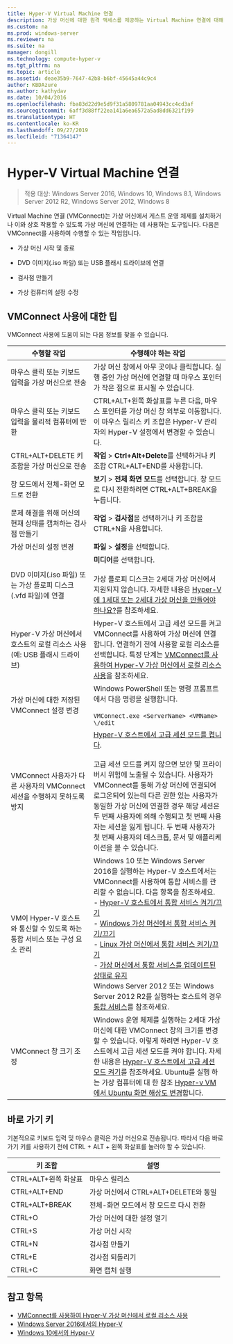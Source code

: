 ```yaml
---
title: Hyper-V Virtual Machine 연결
description: 가상 머신에 대한 원격 액세스를 제공하는 Virtual Machine 연결에 대해 설명합니다. 일반 작업을 수행하는 방법에 대한 세부 정보를 포함합니다. 예를 들어, 가상 머신에 Ctrl-Alt-Delete를 보냅니다.
ms.custom: na
ms.prod: windows-server
ms.reviewer: na
ms.suite: na
manager: dongill
ms.technology: compute-hyper-v
ms.tgt_pltfrm: na
ms.topic: article
ms.assetid: deae35b9-7647-42b8-b6bf-45645a44c9c4
author: KBDAzure
ms.author: kathydav
ms.date: 10/04/2016
ms.openlocfilehash: fba83d22d9e5d9f31a5809781aa04943cc4cd3af
ms.sourcegitcommit: 6aff3d88ff22ea141a6ea6572a5ad8dd6321f199
ms.translationtype: HT
ms.contentlocale: ko-KR
ms.lasthandoff: 09/27/2019
ms.locfileid: "71364147"
---
```

# <a name="hyper-v-virtual-machine-connection"></a>Hyper-V Virtual Machine 연결

>적용 대상: Windows Server 2016, Windows 10, Windows 8.1, Windows Server 2012 R2, Windows Server 2012, Windows 8

Virtual Machine 연결 \(VMConnect\)는 가상 머신에서 게스트 운영 체제를 설치하거나 이와 상호 작용할 수 있도록 가상 머신에 연결하는 데 사용하는 도구입니다. 다음은 VMConnect를 사용하여 수행할 수 있는 작업입니다.  
  
-   가상 머신 시작 및 종료  
  
-   DVD 이미지\(.iso 파일\) 또는 USB 플래시 드라이브에 연결  
  
-   검사점 만들기  
  
-   가상 컴퓨터의 설정 수정  
    
## <a name="tips-for-using-vmconnect"></a>VMConnect 사용에 대한 팁  
VMConnect 사용에 도움이 되는 다음 정보를 찾을 수 있습니다.  
  
|수행할 작업|수행해야 하는 작업|  
|---------------|------------|  
|마우스 클릭 또는 키보드 입력을 가상 머신으로 전송|가상 머신 창에서 아무 곳이나 클릭합니다. 실행 중인 가상 머신에 연결할 때 마우스 포인터가 작은 점으로 표시될 수 있습니다.|  
|마우스 클릭 또는 키보드 입력을 물리적 컴퓨터에 반환|CTRL\+ALT\+왼쪽 화살표를 누른 다음, 마우스 포인터를 가상 머신 창 외부로 이동합니다. 이 마우스 릴리스 키 조합은 Hyper\-V 관리자의 Hyper\-V 설정에서 변경할 수 있습니다.|  
|CTRL\+ALT\+DELETE 키 조합을 가상 머신으로 전송|**작업** > **Ctrl\+Alt\+Delete**를 선택하거나 키 조합 CTRL\+ALT\+END를 사용합니다.|  
|창 모드에서 전체\-화면 모드로 전환|**보기** > **전체 화면 모드**를 선택합니다. 창 모드로 다시 전환하려면 CTRL\+ALT\+BREAK을 누릅니다.|  
|문제 해결을 위해 머신의 현재 상태를 캡처하는 검사점 만들기|**작업** > **검사점**을 선택하거나 키 조합을 CTRL\+N을 사용합니다.|  
|가상 머신의 설정 변경|**파일** > **설정**을 선택합니다.|  
|DVD 이미지\(.iso 파일\) 또는 가상 플로피 디스크\(.vfd 파일\)에 연결|**미디어**를 선택합니다.<br /><br />가상 플로피 디스크는 2세대 가상 머신에서 지원되지 않습니다. 자세한 내용은 [Hyper-V에 1세대 또는 2세대 가상 머신을 만들어야 하나요?](../plan/Should-I-create-a-generation-1-or-2-virtual-machine-in-Hyper-V.md)를 참조하세요.|  
|Hyper\-V 가상 머신에서 호스트의 로컬 리소스 사용(예: USB 플래시 드라이브)|Hyper-V 호스트에서 고급 세션 모드를 켜고 VMConnect를 사용하여 가상 머신에 연결합니다. 연결하기 전에 사용할 로컬 리소스를 선택합니다. 특정 단계는 [VMConnect를 사용하여 Hyper\-V 가상 머신에서 로컬 리소스 사용](Use-local-resources-on-Hyper-V-virtual-machine-with-VMConnect.md)을 참조하세요.|  
|가상 머신에 대한 저장된 VMConnect 설정 변경|Windows PowerShell 또는 명령 프롬프트에서 다음 명령을 실행합니다.<br /><br />`VMConnect.exe <ServerName> <VMName> \/edit`|  
|VMConnect 사용자가 다른 사용자의 VMConnect 세션을 수행하지 못하도록 방지|[Hyper-V 호스트에서 고급 세션 모드를 켭니다](Use-local-resources-on-Hyper-V-virtual-machine-with-VMConnect.md#turn-on-enhanced-session-mode-on-a-hyper-v-host).<br /><br />고급 세션 모드를 켜지 않으면 보안 및 프라이버시 위험에 노출될 수 있습니다. 사용자가 VMConnect를 통해 가상 머신에 연결되어 로그온되어 있는데 다른 권한 있는 사용자가 동일한 가상 머신에 연결한 경우 해당 세션은 두 번째 사용자에 의해 수행되고 첫 번째 사용자는 세션을 잃게 됩니다. 두 번째 사용자가 첫 번째 사용자의 데스크톱, 문서 및 애플리케이션을 볼 수 있습니다.|
|VM이 Hyper-V 호스트와 통신할 수 있도록 하는 통합 서비스 또는 구성 요소 관리| Windows 10 또는 Windows Server 2016을 실행하는 Hyper-V 호스트에서는 VMConnect를 사용하여 통합 서비스를 관리할 수 없습니다. 다음 항목을 참조하세요. <br />- [Hyper-V 호스트에서 통합 서비스 켜기/끄기](https://msdn.microsoft.com/virtualization/hyperv_on_windows/user_guide/managing_ics) <br />- [Windows 가상 머신에서 통합 서비스 켜기/끄기](https://msdn.microsoft.com/virtualization/hyperv_on_windows/user_guide/managing_ics#manage-integration-services-from-guest-os-windows)<br />- [Linux 가상 머신에서 통합 서비스 켜기/끄기](https://msdn.microsoft.com/virtualization/hyperv_on_windows/user_guide/managing_ics#manage-integration-services-from-guest-os-linux) <br />- [가상 머신에서 통합 서비스를 업데이트된 상태로 유지](https://msdn.microsoft.com/virtualization/hyperv_on_windows/user_guide/managing_ics#integration-service-maintenance)  <br />Windows Server 2012 또는 Windows Server 2012 R2를 실행하는 호스트의 경우 [통합 서비스](https://technet.microsoft.com/library/dn798297(v=ws.11).aspx)를 참조하세요.|
|VMConnect 창 크기 조정|Windows 운영 체제를 실행하는 2세대 가상 머신에 대한 VMConnect 창의 크기를 변경할 수 있습니다. 이렇게 하려면 Hyper-V 호스트에서 고급 세션 모드를 켜야 합니다. 자세한 내용은 [Hyper-V 호스트에서 고급 세션 모드 켜기](Use-local-resources-on-Hyper-V-virtual-machine-with-VMConnect.md#turn-on-enhanced-session-mode-on-a-hyper-v-host)를 참조하세요. Ubuntu를 실행 하는 가상 컴퓨터에 대 한 참조 [Hyper-v VM에서 Ubuntu 화면 해상도 변경](https://blogs.msdn.microsoft.com/virtual_pc_guy/2014/09/19/changing-ubuntu-screen-resolution-in-a-hyper-v-vm/)합니다.|


## <a name="keyboard-shortcuts"></a>바로 가기 키  
기본적으로 키보드 입력 및 마우스 클릭은 가상 머신으로 전송됩니다. 따라서 다음 바로 가기 키를 사용하기 전에 CTRL + ALT + 왼쪽 화살표를 눌러야 할 수 있습니다. 

|키 조합|설명|  
|-------------------|---------------|  
|CTRL\+ALT\+왼쪽 화살표|마우스 릴리스|  
|CTRL\+ALT\+END|가상 머신에서 CTRL\+ALT\+DELETE와 동일|  
|CTRL\+ALT\+BREAK|전체\-화면 모드에서 창 모드로 다시 전환|  
|CTRL\+O|가상 머신에 대한 설정 열기|  
|CTRL\+S|가상 머신 시작|  
|CTRL\+N|검사점 만들기|  
|CTRL\+E|검사점 되돌리기|  
|CTRL\+C|화면 캡처 실행|  

## <a name="see-also"></a>참고 항목  
-   [VMConnect를 사용하여 Hyper-V 가상 머신에서 로컬 리소스 사용](Use-local-resources-on-Hyper-V-virtual-machine-with-VMConnect.md)  
-   [Windows Server 2016에서의 Hyper-V](../Hyper-V-on-Windows-Server.md)  
-   [Windows 10에서의 Hyper-V](https://msdn.microsoft.com/virtualization/hyperv_on_windows/windows_welcome)  
  
  
